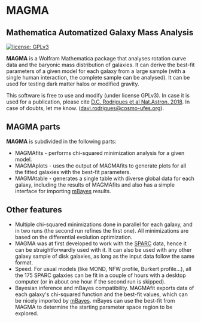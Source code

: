 # MAGMA
## Mathematica Automatized Galaxy Mass Analysis

[![license: GPLv3](https://img.shields.io/badge/license-GPLv3-brightgreen.svg)](https://github.com/davi-rodrigues/MAGMA/blob/master/LICENSE.txt)

**MAGMA** is a Wolfram Mathematica package that analyses rotation curve data and the baryonic mass distribution of galaxies. It can derive the best-fit parameters of a given model for each galaxy from a large sample (with a single human interaction, the complete sample can be analysed). It can be used for testing dark matter halos or modified gravity.

This software is free to use and modify (under license GPLv3). In case it is used for a publication, please cite [D.C. Rodrigues et al Nat.Astron. 2018](http://www.nature.com/articles/s41550-018-0498-9). In case of doubts, let me know. (davi.rodrigues@cosmo-ufes.org).


## MAGMA parts

**MAGMA** is subdivided in the following parts:
* MAGMAfits - performs chi-squared minimization analysis for a given model.
* MAGMAplots - uses the output of MAGMAfits to generate plots for all the fitted galaxies with the best-fit parameters.
* MAGMAtable - generates a single table with diverse global data for each galaxy, including the results of MAGMAfits and also has a simple interface for importing [mBayes](https://github.com/valerio-marra/mBayes) results.

## Other features

* Multiple chi-squared minimizations done in parallel for each galaxy, and in two runs (the second run refines the first one). All minimizations are based on the differential evolution optimization. 
* MAGMA was at first developed to work with the [SPARC](http://astroweb.cwru.edu/SPARC/) data, hence it can be straightforwardly used with it. It can also be used with any other galaxy sample of disk galaxies, as long as the input data follow the same format. 
* Speed. For usual models (like MOND, NFW profile, Burkert profile...), all the 175 SPARC galaxies can be fit in a couple of hours with a desktop computer (or in about one hour if the second run is skipped).
* Bayesian inference and mBayes compatibility. MAGMAfit exports data of each galaxy's chi-squared function and the best-fit values, which can be nicely imported by [mBayes](https://github.com/valerio-marra/mBayes). mBayes can use the best-fit from MAGMA to determine the starting parameter space region to be explored.

